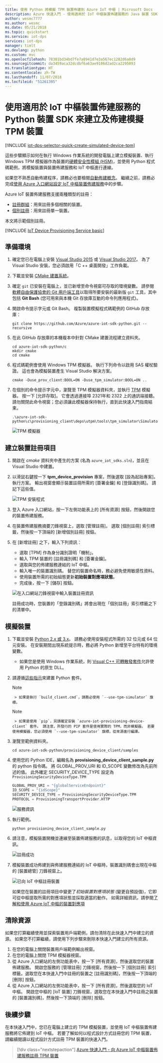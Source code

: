 ```yaml
---
title: 使用 Python 將模擬 TPM 裝置佈建到 Azure IoT 中樞 | Microsoft Docs
description: Azure 快速入門 - 使用適用於 IoT 中樞裝置佈建服務的 Java 裝置 SDK 來建立及佈建模擬 TPM 裝置。本快速入門使用個別註冊。
author: wesmc7777
ms.author: wesmc
ms.date: 05/21/2018
ms.topic: quickstart
ms.service: iot-dps
services: iot-dps
manager: timlt
ms.devlang: python
ms.custom: mvc
ms.openlocfilehash: 78381bd34bd7fe7a8941d7e3a567ec1282d6a8d9
ms.sourcegitcommit: da3459aca32dcdbf6a63ae9186d2ad2ca2295893
ms.translationtype: HT
ms.contentlocale: zh-TW
ms.lasthandoff: 11/07/2018
ms.locfileid: "51261395"
---
```

# <a name="create-and-provision-a-simulated-tpm-device-using-python-device-sdk-for-iot-hub-device-provisioning-service"></a>使用適用於 IoT 中樞裝置佈建服務的 Python 裝置 SDK 來建立及佈建模擬 TPM 裝置

[!INCLUDE [iot-dps-selector-quick-create-simulated-device-tpm](../../includes/iot-dps-selector-quick-create-simulated-device-tpm.md)]

這些步驟顯示如何在執行 Windows 作業系統的開發電腦上建立模擬裝置、執行 Windows TPM 模擬器作為裝置的[硬體安全性模組 (HSM)](https://azure.microsoft.com/blog/azure-iot-supports-new-security-hardware-to-strengthen-iot-security/)，並使用 Python 程式碼範例，將模擬裝置與裝置佈建服務和 IoT 中樞進行連線。 

如果您不熟悉自動佈建程序，請務必也要檢閱[自動佈建概念](concepts-auto-provisioning.md)。 繼續之前，請務必完成[使用 Azure 入口網站設定 IoT 中樞裝置佈建服務](./quick-setup-auto-provision.md)中的步驟。 

Azure IoT 裝置佈建服務支援兩種類型的註冊：
- [註冊群組](concepts-service.md#enrollment-group)：用來註冊多個相關的裝置。
- [個別註冊](concepts-service.md#individual-enrollment)：用來註冊單一裝置。

本文將示範個別註冊。

[!INCLUDE [IoT Device Provisioning Service basic](../../includes/iot-dps-basic.md)]

## <a name="prepare-the-environment"></a>準備環境 

1. 確定您已在電腦上安裝 [Visual Studio 2015](https://www.visualstudio.com/vs/older-downloads/) 或 [Visual Studio 2017](https://www.visualstudio.com/vs/)。 為了 Visual Studio 安裝，您必須啟用「C ++ 桌面開發」工作負載。

1. 下載並安裝 [CMake 建置系統](https://cmake.org/download/)。

1. 確定 `git` 已安裝在電腦上，並已新增至命令視窗可存取的環境變數。 請參閱[軟體自由保護協會的 Git 用戶端工具](https://git-scm.com/download/)以取得所要安裝的最新版 `git` 工具，其中包括 **Git Bash** (您可用來與本機 Git 存放庫互動的命令列應用程式)。 

1. 開啟命令提示字元或 Git Bash。 複製裝置模擬程式碼範例的 GitHub 存放庫：
    
    ```cmd/sh
    git clone https://github.com/Azure/azure-iot-sdk-python.git --recursive
    ```

1. 在此 GitHub 存放庫的本機複本中針對 CMake 建置流程建立資料夾。 

    ```cmd/sh
    cd azure-iot-sdk-python/c
    mkdir cmake
    cd cmake
    ```

1. 程式碼範例會使用 Windows TPM 模擬器。 執行下列命令以啟用 SAS 權杖驗證。 這也會為模擬裝置產生 Visual Studio 解決方案。

    ```cmd/sh
    cmake -Duse_prov_client:BOOL=ON -Duse_tpm_simulator:BOOL=ON ..
    ```

1. 在個別的命令提示字元中，瀏覽至 TPM 模擬器資料夾，並執行 [TPM](https://docs.microsoft.com/windows/device-security/tpm/trusted-platform-module-overview) 模擬器。 按一下 [允許存取]。 它會透過連接埠 2321年和 2322 上的通訊端接聽。 請勿關閉此命令視窗；您必須讓此模擬器保持執行，直到此快速入門指南結束。 

    ```cmd/sh
    .\azure-iot-sdk-python\c\provisioning_client\deps\utpm\tools\tpm_simulator\Simulator.exe
    ```

    ![TPM 模擬器](./media/python-quick-create-simulated-device/tpm-simulator.png)


## <a name="create-a-device-enrollment-entry"></a>建立裝置註冊項目

1. 開啟在 *cmake* 資料夾中產生的方案 (名為 `azure_iot_sdks.sln`)，並且在 Visual Studio 中建置。

1. 以滑鼠右鍵按一下 **tpm_device_provision** 專案，然後選取 [設為起始專案]。 執行方案。 輸出視窗會顯示裝置註冊所需的 [簽署金鑰] 和 [登錄識別碼]。 請記下這些值。 

    ![TPM 安裝程式](./media/python-quick-create-simulated-device/tpm-setup.png)

1. 登入 Azure 入口網站，按一下左側功能表上的 [所有資源] 按鈕，然後開啟您的裝置佈建服務。

1. 在裝置佈建服務摘要刀鋒視窗上，選取 [管理註冊]。 選取 [個別註冊] 索引標籤，然後按一下頂端的 [新增個別註冊] 按鈕。 

1. 在 [新增註冊] 之下，輸入下列資訊：
    - 選取 [TPM] 作為身分識別證明「機制」。
    - 輸入 TPM 裝置的 [註冊識別碼] 和 [簽署金鑰]。 
    - 選取與您的佈建服務連結的 IoT 中樞。
    - 輸入唯一的裝置識別碼。 替您的裝置命名時，務必避免使用敏感性資料。
    - 使用裝置所需的初始組態更新**初始裝置對應項狀態**。
    - 完成後，按一下 [儲存] 按鈕。 

    ![在入口網站刀鋒視窗中輸入裝置註冊資訊](./media/python-quick-create-simulated-device/enterdevice-enrollment.png)  

   註冊成功時，您裝置的「登錄識別碼」將會出現在「個別註冊」索引標籤之下的清單中。 


## <a name="simulate-the-device"></a>模擬裝置

1. 下載並安裝 [Python 2.x 或 3.x](https://www.python.org/downloads/)。 請務必使用安裝程式所需的 32 位元或 64 位元安裝。 在安裝期間出現系統提示時，務必將 Python 新增至平台特有的環境變數。
    - 如果您是使用 Windows 作業系統，則 [Visual C++ 可轉散發套件](https://www.microsoft.com/download/confirmation.aspx?id=48145)允許使用 Python 的原生 DLL。

1. 請遵循[這些指示](https://github.com/Azure/azure-iot-sdk-python/blob/master/doc/python-devbox-setup.md)來建置 Python 套件。

    > [!NOTE]
        > 如果是執行 `build_client.cmd`，請務必使用 `--use-tpm-simulator` 旗標。

    > [!NOTE]
        > 如果是使用 `pip`，另請確定安裝 `azure-iot-provisioning-device-client` 套件。 請注意，所發行的 PIP 套件是使用實際的 TPM，而非模擬器。 若要使用模擬器，您必須使用 `--use-tpm-simulator` 旗標，從來源進行編譯。

1. 瀏覽至範例資料夾。

    ```cmd/sh
    cd azure-iot-sdk-python/provisioning_device_client/samples
    ```

1. 使用您的 Python IDE，編輯名為 **provisioning\_device\_client\_sample.py** 的 python 指令碼。 將 GLOBAL\_PROV\_URI 和 ID\_SCOPE 變數修改為先前所述的值。 此外確定 SECURITY\_DEVICE\_TYPE 設定為 `ProvisioningSecurityDeviceType.TPM`

    ```python
    GLOBAL_PROV_URI = "{globalServiceEndpoint}"
    ID_SCOPE = "{idScope}"
    SECURITY_DEVICE_TYPE = ProvisioningSecurityDeviceType.TPM
    PROTOCOL = ProvisioningTransportProvider.HTTP
    ```

    ![服務資訊](./media/python-quick-create-simulated-device/extract-dps-endpoints.png)

1. 執行範例。 

    ```cmd/sh
    python provisioning_device_client_sample.py
    ```

1. 請注意，模擬裝置開機並連線至裝置佈建服務的訊息，以取得您的 IoT 中樞資訊。 

    ![註冊成功](./media/python-quick-create-simulated-device/registration-success.png)

1. 模擬裝置成功佈建到與佈建服務連結的 IoT 中樞時，裝置識別碼會出現在中樞的 [裝置總管] 刀鋒視窗上。

    ![已向 IoT 中樞註冊裝置](./media/python-quick-create-simulated-device/hubregistration.png) 

    如果您在裝置的註冊項目中變更了*初始裝置對應項狀態* (變更自預設值)，它即可從中樞提取所需的對應項狀態並採取適當的動作。 如需詳細資訊，請參閱[了解和使用 Azure IoT 中樞的裝置對應項](../iot-hub/iot-hub-devguide-device-twins.md)


## <a name="clean-up-resources"></a>清除資源

如果您打算繼續使用並探索裝置用戶端範例，請勿清除在此快速入門中建立的資源。 如果您不打算繼續，請使用下列步驟來刪除本快速入門建立的所有資源。

1. 在您的電腦上關閉裝置用戶端範例輸出視窗。
1. 在您的電腦上關閉 TPM 模擬器視窗。
1. 從 Azure 入口網站的左側功能表中，按一下 [所有資源]，然後選取您的裝置佈建服務。 開啟您服務的 [管理註冊] 刀鋒視窗，然後按一下 [個別註冊] 索引標籤。選取您在本快速入門中註冊的裝置之 [註冊識別碼]，然後按一下頂端的 [刪除] 按鈕。 
1. 從 Azure 入口網站的左側功能表中，按一下 [所有資源]，然後選取您的 IoT 中樞。 開啟您中樞的 [IoT 裝置] 刀鋒視窗，選取您在本快速入門中註冊之裝置的 [裝置識別碼]，然後按一下頂端的 [刪除] 按鈕。

## <a name="next-steps"></a>後續步驟

在本快速入門中，您已在電腦上建立的 TPM 模擬裝置，並使用 IoT 中樞裝置佈建服務將它佈建到 IoT 中樞。 若要了解如何以程式設計方式註冊您的 TPM 裝置，請繼續閱讀以程式設計方式註冊 TPM 裝置的快速入門。 

> [!div class="nextstepaction"]
> [Azure 快速入門 - 向 Azure IoT 中樞裝置佈建服務註冊 TPM 裝置](quick-enroll-device-tpm-python.md)
